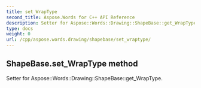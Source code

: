 ```yaml
---
title: set_WrapType
second_title: Aspose.Words for C++ API Reference
description: Setter for Aspose::Words::Drawing::ShapeBase::get_WrapType. 
type: docs
weight: 0
url: /cpp/aspose.words.drawing/shapebase/set_wraptype/
---
```

## ShapeBase.set_WrapType method


Setter for Aspose::Words::Drawing::ShapeBase::get_WrapType. 


